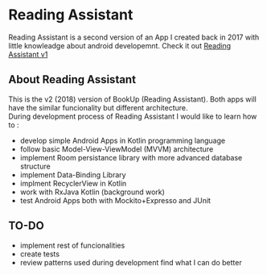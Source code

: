 # Reading Assistant
Reading Assistant is a second version of an App I created back in 2017 with little knowleadge about android developemnt. Check it out [Reading Assistant v1](https://github.com/jstarczewski/BookUp)
## About Reading Assistant
This is the v2 (2018) version of BookUp (Reading Assistant). Both apps will have the similar funcionality but different architecture. <br/> During development process of Reading Assistant I would like to learn how to :

* develop simple Android Apps in Kotlin programming language
* follow basic Model-View-ViewModel (MVVM) architecture
* implement Room persistance library with more advanced database structure
* implement Data-Binding Library
* implment RecyclerView in Kotlin
* work with RxJava Kotlin (background work)
* test Android Apps both with Mockito+Expresso and JUnit

## TO-DO
* implement rest of funcionalities
* create tests
* review patterns used during development find what I can do better
